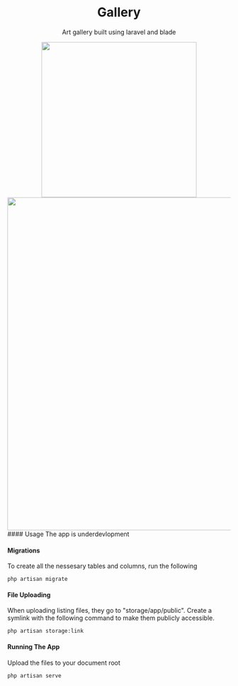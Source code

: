 
<div>
    <h1 align="center"> Gallery</h1>
</div>

<p align="center">Art gallery built using laravel and blade</p>

<div align="center">
    <a href="https://laravel.com/"><img src="https://i.ibb.co/X543zL7/images-removebg-preview.png" width="350"></a>
</div>

<div>
</div>



<div align="center">
    <a href="https://laravel.com/"><img src="https://github.com/abdimk/Gallery/blob/main/.gitlocal/Screenshot%20from%202024-06-29%2016-13-34.png" width="750"></a>
</div>
#### Usage
The app is underdevlopment

#### Migrations
To create all the nessesary tables and columns, run the following
```
php artisan migrate
```

#### File Uploading
When uploading listing files, they go to "storage/app/public". Create a symlink with the following command to make them publicly accessible.
```
php artisan storage:link
```

#### Running The App
Upload the files to your document root
```
php artisan serve
```
